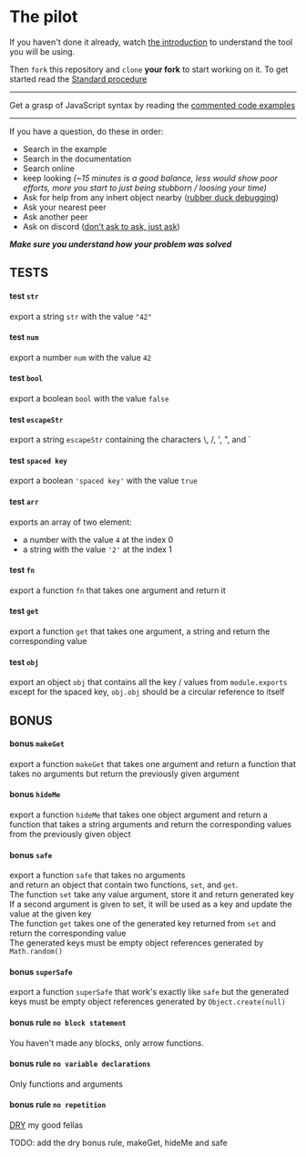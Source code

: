 # The pilot
If you haven't done it already, watch [the introduction](https://youtube.com/watch?v=placeholder)
to understand the tool you will be using.

Then `fork` this repository and `clone` **your fork** to start working on it.
To get started read the [Standard procedure](https://nan.ci/js-standard-procedure)

------

Get a grasp of JavaScript syntax by reading the 
[commented code examples](https://nan.ci/js-examples)

------

If you have a question, do these in order:
 - Search in the example
 - Search in the documentation
 - Search online
 - keep looking *(~15 minutes is a good balance, less would show poor efforts, more you start to just being stubborn / loosing your time)*
 - Ask for help from any inhert object nearby
  ([rubber duck debugging](https://en.wikipedia.org/wiki/Rubber_duck_debugging))
 - Ask your nearest peer
 - Ask another peer
 - Ask on discord
  ([don't ask to ask, just ask](http://sol.gfxile.net/dontask.html))

***Make sure you understand how your problem was solved***


## TESTS
#### test `str`
export a string `str` with the value `"42"`

#### test `num`
export a number `num` with the value `42`

#### test `bool`
export a boolean `bool` with the value `false`

#### test `escapeStr`
export a string `escapeStr` containing the characters \\, /, ', ", and `

#### test `spaced key`
export a boolean `'spaced key'` with the value `true`

#### test `arr`
exports an array of two element:
 - a number with the value `4` at the index 0
 - a string with the value `'2'` at the index 1

#### test `fn`
export a function `fn` that takes one argument and return it

#### test `get`
export a function `get` that takes one argument, a string
and return the corresponding value

#### test `obj`
export an object `obj` that contains all the key / values from `module.exports`
except for the spaced key, `obj.obj` should be a circular reference to itself



## BONUS
#### bonus `makeGet`
export a function `makeGet` that takes one argument and return a function that
takes no arguments but return the previously given argument

#### bonus `hideMe`
export a function `hideMe` that takes one object argument
and return a function that takes a string arguments and return the corresponding
values from the previously given object

#### bonus `safe`
export a function `safe` that takes no arguments  
and return an object that contain two functions, `set`, and `get`.  
The function `set` take any value argument, store it and return generated key  
If a second argument is given to set, it will be used as a key
and update the value at the given key  
The function `get` takes one of the generated key returned from `set`
and return the corresponding value  
The generated keys must be empty object references generated by `Math.random()`


#### bonus `superSafe`
export a function `superSafe` that work's exactly like `safe` but the generated
keys must be empty object references generated by `Object.create(null)`

#### bonus rule `no block statement`
You haven't made any blocks, only arrow functions.

#### bonus rule `no variable declarations`
Only functions and arguments

#### bonus rule `no repetition`
[DRY](https://en.wikipedia.org/wiki/Don%27t_repeat_yourself) my good fellas


TODO:
add the dry bonus rule, makeGet, hideMe and safe
